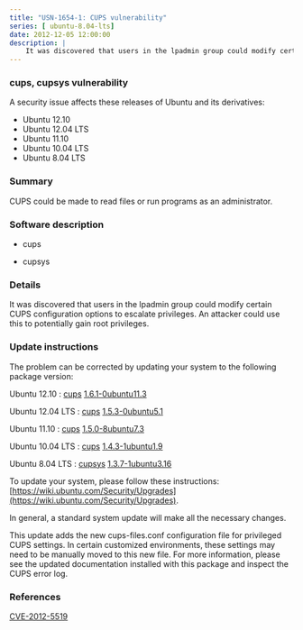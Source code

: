 ```yaml
---
title: "USN-1654-1: CUPS vulnerability"
series: [ ubuntu-8.04-lts]
date: 2012-12-05 12:00:00
description: |
    It was discovered that users in the lpadmin group could modify certain CUPS configuration options to escalate privileges. An attacker could use this to potentially gain root privileges. 
--- 
```

 
### cups, cupsys vulnerability

A security issue affects these releases of Ubuntu and its derivatives:

* Ubuntu 12.10
* Ubuntu 12.04 LTS
* Ubuntu 11.10
* Ubuntu 10.04 LTS
* Ubuntu 8.04 LTS

### Summary

CUPS could be made to read files or run programs as an administrator. 

### Software description

* cups 

* cupsys 

### Details

It was discovered that users in the lpadmin group could modify certain CUPS configuration options to escalate privileges. An attacker could use this to potentially gain root privileges. 

### Update instructions

The problem can be corrected by updating your system to the following package version:

Ubuntu 12.10
 : [cups](https://launchpad.net/ubuntu/+source/cups) <span> [1.6.1-0ubuntu11.3](https://launchpad.net/ubuntu/+source/cups/1.6.1-0ubuntu11.3) </span> 

Ubuntu 12.04 LTS
 : [cups](https://launchpad.net/ubuntu/+source/cups) <span> [1.5.3-0ubuntu5.1](https://launchpad.net/ubuntu/+source/cups/1.5.3-0ubuntu5.1) </span> 

Ubuntu 11.10
 : [cups](https://launchpad.net/ubuntu/+source/cups) <span> [1.5.0-8ubuntu7.3](https://launchpad.net/ubuntu/+source/cups/1.5.0-8ubuntu7.3) </span> 

Ubuntu 10.04 LTS
 : [cups](https://launchpad.net/ubuntu/+source/cups) <span> [1.4.3-1ubuntu1.9](https://launchpad.net/ubuntu/+source/cups/1.4.3-1ubuntu1.9) </span> 

Ubuntu 8.04 LTS
 : [cupsys](https://launchpad.net/ubuntu/+source/cupsys) <span> [1.3.7-1ubuntu3.16](https://launchpad.net/ubuntu/+source/cupsys/1.3.7-1ubuntu3.16) </span> 

To update your system, please follow these instructions: [https://wiki.ubuntu.com/Security/Upgrades](https://wiki.ubuntu.com/Security/Upgrades).

In general, a standard system update will make all the necessary changes.

This update adds the new cups-files.conf configuration file for privileged CUPS settings. In certain customized environments, these settings may need to be manually moved to this new file. For more information, please see the updated documentation installed with this package and inspect the CUPS error log. 

### References

 [CVE-2012-5519](http://people.ubuntu.com/~ubuntu-security/cve/CVE-2012-5519)
 
